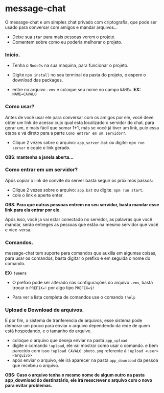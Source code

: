 # message-chat

O message-chat e um simples chat privado com criptografia, que pode ser usado para conversar com amigos e mandar arquivos...

* Deixe sua ```star``` para mais pessoas verem o projeto.
* Comentem sobre como eu poderia melhorar o projeto.

### Inicio.

* Tenha o ```NodeJs``` na sua maquina, para funcionar o projeto. 

* Digite ```npm install``` no seu terminal da pasta do projeto, e espere o download das packages.

* entre no arquivo ```.env``` e coloque seu nome no campo ```NAME=```.  **EX:** ```NAME=CAVALO```

### Como usar?

Antes de você usar ele para conversar com os amigos por ele, você deve obter um link de acesso cujo qual esta localizado o servidor do chat.
para gerar um, e mais fácil que somar 1+1, más se você já tiver um link, pule essa etapa e vá direto para a parte ```Como entrar em um servidor?```.

* Clique 2 vezes sobre o arquivo: ```app_server.bat``` ou digite: ```npm run server``` e copie o link gerado.

**OBS: mantenha a janela aberta...**

### Como entrar em um servidor?

Após copiar o link de convite do server basta seguir os próximos passos:

* Clique 2 vezes sobre o arquivo: ```app.bat``` ou digite: ```npm run start```.
* cole o link e aperte enter.

**OBS: Para que outras pessoas entrem no seu servidor, basta mandar esse link para ela entrar por ele.**

Após isso, você ja vai estar conectado no servidor, as palavras que você mandar, serão entreges as pessoas que estão na mesmo servidor que você e vice-versa.

### Comandos.

message-chat tem suporte para comandos que auxilia em algumas coisas, para usar os comandos, basta digitar o prefixo e em seguida o nome do comando.

**EX: ```!users```**

* O prefixo pode ser alterado nas configurações do arquivo ```.env```, basta trocar o ```PREFIX=!``` por algo tipo ```PREFIX=$!``` 

* Para ver a lista completa de comandos use o comando ```!help```

### Upload e Download de arquivos.

E por fim, o sistema de tranferencia de arquivos, esse sistema pode demorar um pouco para enviar o arquivo dependendo da rede de quem está hospedando, e o tamanho do arquivo.

* coloque o arquivo que deseja enviar na pasta ```app_upload```.
* digite o comando ```!upload```, ele vai mostrar como usar o comando. e bem parecido com isso ```!upload CAVALO photo.png``` referente á ```!upload <user> <arquivo>```
* após enviar o arquivo, ele irá aparecer na pasta ```app_download``` da pessoa que recebeu o arquivo.

**OBS: Caso o arquivo tenha o mesmo nome de algum outro na pasta app_download do destinatário, ele irá reescrever o arquivo com o novo para evitar problemas.**
